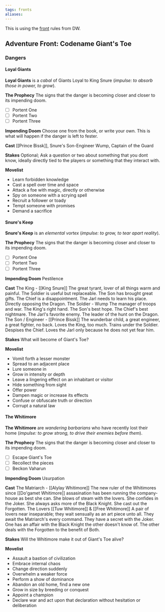 ```yaml
---
tags: fronts
aliases:
---
```


This is using the [front](https://www.dungeonworldsrd.com/gamemastering/fronts/) rules from DW.

## Adventure Front: Codename Giant's Toe
### Dangers
#### Loyal Giants
**Loyal Giants** is a *cabal* of Giants Loyal to King Snure (*impulse: to absorb those in power, to grow*). 

**The Prophecy**
The signs that the danger is becoming closer and closer to its impending doom.
- [ ] Portent One
- [ ] Portent Two
- [ ] Portent Three

**Impending Doom**
Choose one from the book, or write your own. This is what will happen if the danger is left to fester.

**Cast**
[[Prince Bissk]], Snure's Son-Engineer
Wump, Captain of the Guard

**Stakes**
Optional; Ask a question or two about something that you dont know, ideally directly tied to the players or something that they interact with.

**Movelist**
-   Learn forbidden knowledge
-   Cast a spell over time and space
-   Attack a foe with magic, directly or otherwise
-   Spy on someone with a scrying spell
-   Recruit a follower or toady
-   Tempt someone with promises
-   Demand a sacrifice

#### Snure's Keep
**Snure's Keep** is an *elemental vortex* (*impulse: to grow, to tear apart reality*). 

**The Prophecy**
The signs that the danger is becoming closer and closer to its impending doom.
- [ ] Portent One
- [ ] Portent Two
- [ ] Portent Three

**Impending Doom**
Pestilence

**Cast**
The King - [[King Snure]]
	The great tyrant, lover of all things warm and painful. The Soldier is useful but replaceable. The Son has brought great gifts. The Chief is a disappointment. The Jarl needs to learn his place. Directly opposing the Dragon.
The Soldier - Wump
	The manager of troops and war. The King's right hand. The Son's best hope. The Chief's best nightmare. The Jarl's favorite enemy. The leader of the hunt on the Dragon.
The Son / Engineer - [[Prince Bissk]]
	The wunderbar child, a great engineer, a great fighter, no back. Loves the King, too much. Trains under the Soldier. Despises the Chief. Loves the Jarl only because he does not yet fear him. 

**Stakes**
What will become of Giant's Toe?

**Movelist**
-   Vomit forth a lesser monster
-   Spread to an adjacent place
-   Lure someone in
-   Grow in intensity or depth
-   Leave a lingering effect on an inhabitant or visitor
-   Hide something from sight
-   Offer power
-   Dampen magic or increase its effects
-   Confuse or obfuscate truth or direction
-   Corrupt a natural law

#### The Whitimore
**The Whitimore** are *wandering barbarians* who have recently lost their home (*impulse: to grow strong, to drive their enemies before them*). 

**The Prophecy**
The signs that the danger is becoming closer and closer to its impending doom.
- [ ] Escape Giant's Toe
- [ ] Recollect the pieces
- [ ] Beckon Vaharun

**Impending Doom**
Usurpation

**Cast**
The Matriarch - [[Alylay Whitimore]]
	The new ruler of the Whitimores since [[Do'gamet Whitimore]] assasination has been running the company-house as best she can. She blows of steam with the lovers. She confides in the Joker. She always asks more of the Black Knight. She cast out the Forgotten.
The Lovers [[Tuw Whitimore]] & [[Free Whitimore]]
	A pair of lovers near inseparable; they wait sensually as an art piece unto all. They await the Matriarch's every command. They have a secret with the Joker. One has an affair with the Black Knight the other doesn't know of. The other deals with the Forgotten to the benefit of Both.

**Stakes**
Will the Whitimore make it out of Giant's Toe alive?

**Movelist**
-   Assault a bastion of civilization
-   Embrace internal chaos
-   Change direction suddenly
-   Overwhelm a weaker force
-   Perform a show of dominance
-   Abandon an old home, find a new one
-   Grow in size by breeding or conquest
-   Appoint a champion
-   Declare war and act upon that declaration without hesitation or deliberation

